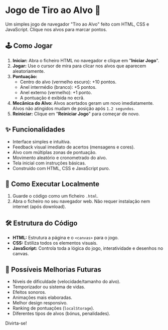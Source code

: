 # Jogo de Tiro ao Alvo 🎯

Um simples jogo de navegador "Tiro ao Alvo" feito com HTML, CSS e JavaScript. Clique nos alvos para marcar pontos.

## 🕹️ Como Jogar

1.  **Iniciar:** Abra o ficheiro HTML no navegador e clique em "**Iniciar Jogo**".
2.  **Jogar:** Use o cursor de mira para clicar nos alvos que aparecem aleatoriamente.
3.  **Pontuação:**
    * Centro do alvo (vermelho escuro): +10 pontos.
    * Anel intermédio (branco): +5 pontos.
    * Anel externo (vermelho): +1 ponto.
    * A pontuação é exibida no ecrã.
4.  **Mecânica do Alvo:** Alvos acertados geram um novo imediatamente. Alvos não atingidos mudam de posição após `1.2 segundos`.
5.  **Reiniciar:** Clique em "**Reiniciar Jogo**" para começar de novo.

## ✨ Funcionalidades

* Interface simples e intuitiva.
* Feedback visual imediato de acertos (mensagens e cores).
* Alvo com múltiplas zonas de pontuação.
* Movimento aleatório e cronometrado do alvo.
* Tela inicial com instruções básicas.
* Construído com HTML, CSS e JavaScript puro.

## 🚀 Como Executar Localmente

1.  Guarde o código como um ficheiro `.html`.
2.  Abra o ficheiro no seu navegador web. Não requer instalação nem internet (após download).

## 🛠️ Estrutura do Código

* **HTML:** Estrutura a página e o `<canvas>` para o jogo.
* **CSS:** Estiliza todos os elementos visuais.
* **JavaScript:** Controla toda a lógica do jogo, interatividade e desenhos no canvas.

## 🔮 Possíveis Melhorias Futuras

* Níveis de dificuldade (velocidade/tamanho do alvo).
* Temporizador ou sistema de vidas.
* Efeitos sonoros.
* Animações mais elaboradas.
* Melhor design responsivo.
* Ranking de pontuações (`localStorage`).
* Diferentes tipos de alvos (bónus, penalidades).

Divirta-se!
